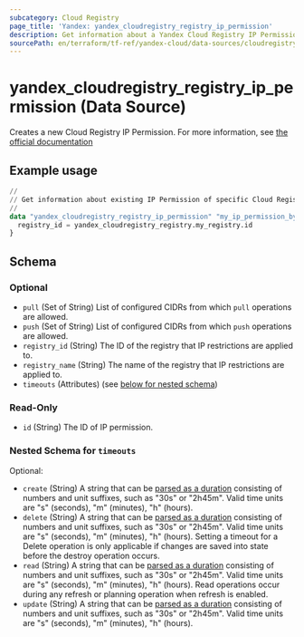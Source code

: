 ```yaml
---
subcategory: Cloud Registry
page_title: 'Yandex: yandex_cloudregistry_registry_ip_permission'
description: Get information about a Yandex Cloud Registry IP Permission.
sourcePath: en/terraform/tf-ref/yandex-cloud/data-sources/cloudregistry_registry_ip_permission.md
---
```


# yandex_cloudregistry_registry_ip_permission (Data Source)

Creates a new Cloud Registry IP Permission. For more information, see [the official documentation](https://yandex.cloud/docs/cloud-registry/operations/registry/registry-access)

## Example usage

```terraform
//
// Get information about existing IP Permission of specific Cloud Registry.
//
data "yandex_cloudregistry_registry_ip_permission" "my_ip_permission_by_registry_id" {
  registry_id = yandex_cloudregistry_registry.my_registry.id
}
```

<!-- schema generated by tfplugindocs -->
## Schema

### Optional

- `pull` (Set of String) List of configured CIDRs from which `pull` operations are allowed.
- `push` (Set of String) List of configured CIDRs from which `push` operations are allowed.
- `registry_id` (String) The ID of the registry that IP restrictions are applied to.
- `registry_name` (String) The name of the registry that IP restrictions are applied to.
- `timeouts` (Attributes) (see [below for nested schema](#nestedatt--timeouts))

### Read-Only

- `id` (String) The ID of IP permission.

<a id="nestedatt--timeouts"></a>
### Nested Schema for `timeouts`

Optional:

- `create` (String) A string that can be [parsed as a duration](https://pkg.go.dev/time#ParseDuration) consisting of numbers and unit suffixes, such as "30s" or "2h45m". Valid time units are "s" (seconds), "m" (minutes), "h" (hours).
- `delete` (String) A string that can be [parsed as a duration](https://pkg.go.dev/time#ParseDuration) consisting of numbers and unit suffixes, such as "30s" or "2h45m". Valid time units are "s" (seconds), "m" (minutes), "h" (hours). Setting a timeout for a Delete operation is only applicable if changes are saved into state before the destroy operation occurs.
- `read` (String) A string that can be [parsed as a duration](https://pkg.go.dev/time#ParseDuration) consisting of numbers and unit suffixes, such as "30s" or "2h45m". Valid time units are "s" (seconds), "m" (minutes), "h" (hours). Read operations occur during any refresh or planning operation when refresh is enabled.
- `update` (String) A string that can be [parsed as a duration](https://pkg.go.dev/time#ParseDuration) consisting of numbers and unit suffixes, such as "30s" or "2h45m". Valid time units are "s" (seconds), "m" (minutes), "h" (hours).
